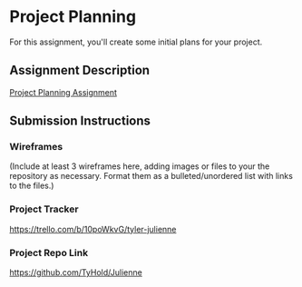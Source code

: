 # Project Planning
For this assignment, you'll create some initial plans for your project.

## Assignment Description
[Project Planning Assignment](https://education.launchcode.org/liftoff/assignments/planning/)

## Submission Instructions

### Wireframes

(Include at least 3 wireframes here, adding images or files to your the repository as necessary. Format them as a bulleted/unordered list with links to the files.)

### Project Tracker

https://trello.com/b/10poWkvG/tyler-julienne

### Project Repo Link

https://github.com/TyHold/Julienne
